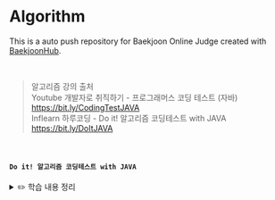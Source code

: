 # Algorithm
This is a auto push repository for Baekjoon Online Judge created with [BaekjoonHub](https://github.com/BaekjoonHub/BaekjoonHub).

<br>

> 알고리즘 강의 출처 <br> 
Youtube 개발자로 취직하기 - 프로그래머스 코딩 테스트 (자바) https://bit.ly/CodingTestJAVA  <br>
Inflearn 하루코딩 - Do it! 알고리즘 코딩테스트 with JAVA https://bit.ly/DoItJAVA 

<br>

#### `Do it! 알고리즘 코딩테스트 with JAVA`

<details>
  
  <summary>✏️ 학습 내용 정리</summary>
  
  ##### `섹션 0) 코딩테스트 준비하기`
  
  * 시간복잡도
    * 보통 코딩테스트 문제는 시간 제한이 있다 (1~2초 내외)
    * 1초당 1억 번의 연산을 한 다고 대략 가정하면 되고, 최악의 연산 시간 (빅오표기법) 이 시간 제한 안에 수행될 수 있도록 문제 풀이를 진행해야 한다
    * 연산 횟수를 구하는 공식 : 알고리즘 시간 복잡도 X 데이터의 크기
    * 상수는 시간복잡도에서 제외하고, 가장 많이 중첩된 반복문 (ex. 이중, 3중 for문...) 이 수행시간이 제일 길기 때문에 시간복잡도의 기준으로 삼는다
    * 코테 문제를 한 번에 맞추면 정말 행운이지만, 문제가 틀렸다면, 1️⃣ 알맞은 알고리즘을 선택했는지 2️⃣ 비효율적인 로직이 쓰였는지, 어떻게 효율적으로 바꿀지 를 중심으로 고민할 것

  <br>
  
  * 디버깅
    * 문제 풀다가 흠... 긴가민가 하는 부분에 디버깅을 찍고 돌려보자 (처음에는 로그를 찍는게 더 편하다고 생각하겠지만 디버깅이 더 괜찮대요)
    * 반복문에서 인덱스 범위 지정 오류 찾아보기
    * 잘못된 변수 사용 오류 찾아보기
    * 자료형 범위 오류 찾아보기 (int 형을 사용했는데 이상하게 음수가 나온다면 long 으로 바꿔보자, 이런 일이 꽤 빈번하게 발생하기 때문에 아예 초장부터 long으로 선언하고 문제 푸는게 정신건강에 이로울 수 있다)

  <br>
  
  ##### `섹션 1) 자료구조 (Data Stucture)`

  * 배열 
    * 배열은 메모리의 연속 공간에 값이 채워져 있는 형태의 자료구조, 배열의 값은 인덱스를 통해 참조할 수 있으며, 선언한 자료형의 값만 저장할 수 있다.
    * 인덱스를 사용하여 값에 바로 접근할 수 있다.
    * 새로운 값을 삽입하거나 특정 인덱스에 있는 값을 삭제하기 어렵다. 값을 삽입하거나 삭제하려면 해당 인덱스 주변에 있는 값을 이동시키는 과정이 필요하다.
    * 배열의 크기는 선언할 때 지정할 수 있으며, 한 번 선언하면 크기를 늘리거나 줄일 수 없다.
    * 구조가 간단한 편 ➡️ 코테에서 많이 사용함

  <br>
  
  * 리스트
    * 리스트는 값과 포인터를 묶은 노드(값, 포인터를 쌍으로 갖는 기초 단위) 라는 것을 포인터로 연결한 자료구조다.
    * 인텍스가 없으므로 값에 접근하려면 Head 포인터부터 순서대로 접근해야 한다. ➡️ 값에 접근하는 속도가 느리다
    * 포인터로 연결되어 있으므로 데이터를 삽입하거나 삭제하는 연산 속도가 빠르다.
    * 선언할 때 크기를 별도로 지정하지 않아도 된다. ➡️ 리스트의 크기는 정해져 있지 않으며, 크기가 변하기 쉬운 데이터를 다룰 때 적절하다!
    * 포인터를 저장할 공간이 필요하므로, 배열보다는 구조가 복잡하다
    * 구현되어있는 ArrayList, LinkedList는 삽입, 삭제, 접근이 내부적으로 지원되기 때문에, 쌩 리스트를 구현하는 경우는 거의 없음 (쌩 리스트를 구현하는건 난이도가 상당히 높음)

  <br>
  
  * 구간 합
    * 구간 합은 합 배열을 이용하여 시간 복잡도를 더 줄이기 위해 사용하는 특수한 목적의 알고리즘이다.
    * <img width="404" alt="image" src="https://github.com/chujaeyeong/Algorithm/assets/123634960/97c6e441-36dd-472d-8d05-3c520c991e28">

    * 합 배열 S를 만드는 공식 : S[i] = S[i-1] + A[i]

    <br>

    * <img width="404" alt="image" src="https://github.com/chujaeyeong/Algorithm/assets/123634960/73367c95-5cbc-496e-9e44-21a423927ba4">

    * i에서 j까지의 구간 합을 구하는 공식 : S[j] - S[i-1]
   
  <br>

  * 투 포인터
    * 투포인터의 이동 원칙
    * 번호의 합이 M보다 크므로 큰 번호 index 를 내린다 : A[i] + A[j] > M일 때, j--;
    * 번호의 합이 M보다 작으므로 작은 번호 index를 올린다 : A[i] + A[j] < M일 때, i++;
    * 양쪽 포인터를 모두 이동시키고 count를 증가시킨다 : A[i] + A[j] == M일 때, i++; j--; count++;

  <br>

  * 슬라이딩 윈도우
    * 시간복잡도가 O(n) 이라 주어진 문제의 max값이 클 때 유용하게 사용할 수 있음.
    * 크기가 정해진 부분 문자열 (윈도우) 를 이동시키면서, 크기를 유지한 상태로 윈도우를 이동시키면서 조건에 맞는지 탐색하는 방법
    * <img width="506" alt="image" src="https://github.com/chujaeyeong/Algorithm/assets/123634960/62a62241-25e8-41e7-b294-a4c823e71b8f">

  <br>

  * 스택과 큐
    * 스택 : 삽입과 삭제 연산이 후입선출(LIFO)로 이루어져있는 자료구조로, 삽입과 삭제가 한 쪽에서만 일어나는 특징을 가짐
    * 스택은 깊이 우선 탐색 (DFS), 백트래킹 종류의 코테에서 효과적임. 후입선출은 개념 자체가 재귀 함수 알고리즘 원리와 일맥상통함 
      * top : 삽입과 삭제가 일어나는 위치
      * push : top 위치에 현재 있는 데이터를 삭제하고 확인하는 연산
      * peek : top 위치에 현재 있는 데이터를 단순 확인하는 연산
    * 큐 : 삽입 삭제 연산이 선입선출(FIFO)로 이루어져있는 자료구조로, 스택과는 다르게 삽입과 삭제가 양방향에서 일어나는 특징을 가짐
    * 큐는 너비 우선 탐색 (BFS) 에서 자주 사용하는 연산임
      * rear :큐에서 가장 끝 데이터를 가리키는 영역
      * front : 큐에서 가장 앞의 데이터를 가리키는 영역
      * add : rear 부분에 새로운 데이터를 삽입하는 연산
      * poll : front 부분에 있는 데이터를 삭제하고 확인하는 연산
      * peek : front에 있는 데이터를 확인할 때 사용하는 연산
    * 우선순위 큐도 있음 (들어간 순서와 산관 없이 우선순위가 높은 데이터가 먼저 나오는 자료구조, 큐 설정에 따라 front에 항상 최댓값 또는 최솟값이 위치함. 일반적으로 힙(heap, 트리 종류 中 1)을 이용해 구현)


  <br>
  
  ##### `섹션 2) 정렬 (Sorting)`

  * 버블 정렬 (Bubble Sort)
    * 인접한 두 개의 데이터 크기를 비교해 정렬하는 방법
    * 간단하게 구현할 수는 있지만, 시간복잡도는 O(n²) 으로, 다른 정렬 알고리즘보다 속도가 느린 편
    * <img width="781" alt="image" src="https://github.com/chujaeyeong/Algorithm/assets/123634960/2fcfd32d-3a20-41b1-8f97-3fc436bc1179">

    * 그림과 같이 루프를 돌면서 인접한 데이터 간의 swap 연산으로 정렬함
    * 만약 특정한 루프의 전체 영역에서 swap이 한 번도 발생하지 않았다면, 그 영역 뒤에 있는 데이터가 모두 정렬되었다는 뜻이므로 프로세스를 종료해도 된다.
   
  <br>

  * 선택 정렬 (Selection Sort)
    * 대상 데이터에서 최대나 최소 데이터를 데이터가 나열된 순으로 찾아가며 선택하는 방법
    * 선택 정렬은 구현 방법이 복잡하고, 시간 복잡도도 O(n²)으로 효율적이지 않아 코딩테스트에서는 많이 사용하지 않지만, 이를 응용하는 문제가 나올 수 있고 기술면접에서 간간히 물어봄
    * <img width="432" alt="image" src="https://github.com/chujaeyeong/Algorithm/assets/123634960/4442d2e7-2941-411d-932b-bbcac1f11c5e"> 

    * 남은 정렬 부분에서 최솟값 또는 최댓값을 찾는다 ➡️ 남은 정렬 부분에서 가장 앞에 있는 데이터와 선택된 데이터를 swap 한다 ➡️
      가장 앞에 있는 데이터의 위치를 변경해(index++) 남은 정렬 부분의 번위를 축소한다 ➡️ 전체 데이터 크기만큼 index가 커질 때까지, 즉 남은 정렬 부분이 없을 때까지 반복한다

  <br>

  * 삽입 정렬 (Insertion Sort)
    * 이미 정렬된 데이터 범위에 정렬되지 않은 데이터를 적절한 위치에 삽입시켜 정렬하는 방법
    * 시간 복잡도는 버블정렬, 선택정렬과 동일하게 O(n²)으로 느린 편이지만, 구현하기 쉬운 편 (시간복잡도가 느려서 코테에서 자주 사용하지는 않는 정렬이지만 면접때 정렬 관련된 질문 나오는거에 대비해서 알아두면 좋다)
    * <img width="757" alt="image" src="https://github.com/chujaeyeong/Algorithm/assets/123634960/bcaa3e60-133f-4046-8609-d8db6c1a00de"> 

    * 선택 데이터를 현재 정렬된 데이터 범위 내에서 적절한 위치의 삽입하는 것이 삽입 정렬의 전부다
    * 현재 index에 있는 데이터 값을 선택한다 ➡️ 현재 선택한 데이터가 정렬된 데이터 범위에 삽입될 위치를 탐색한다 ➡️ 삽입 위치부터 index에 있는 위치까지 shift 연산을 수행한다
       ➡️ 전체 데이터의 크기만큼 index가 커질 때까지, 즉 선택할 데이터가 없을 떄까지 반복한다
    * 적절한 삽입 위치를 탐색하는 부분에서 이진 탐색 등과 같은 탐색 알고리즘을 사용하면 시간 복잡도를 줄일 수 있음!
  
  <br>
  
  * 퀵 정렬 (Quick Sort)
    * 기준값 (pivort) 을 선정해 해당 값보다 작은 데이터와 큰 데이터로 분류하는 것을 반복해 정렬하는 알고리즘
    * 기준값이 어떻게 선정되는지가 시간 복잡도에 많은 영향을 미치고, 평균 시간 복잡도는 O(nlogn)이며 최악의 경우에는 시간 복잡도가 O(n²)이 됨
    * <img width="429" alt="image" src="https://github.com/chujaeyeong/Algorithm/assets/123634960/fcb767f9-8ce0-41c8-91ba-f962e1262a9e">
    * <img width="739" alt="image" src="https://github.com/chujaeyeong/Algorithm/assets/123634960/d91a2127-bb15-429b-bc1e-f6a79b0066ea">

    * pivort 선정을 운에 맡겨야되서 평균 시간 복잡도랑 최악 시간복잡도 차이가 심한 정렬이지만, 평균 시간 복잡도는 나름 준수한 편으로 코테에서는 종종 응용하는편 (재귀함수 활용)

  <br>
  
  * 병합 정렬 (Merge Sort)
    * 분할 정복 (divide and conquer) 방식을 사용해서 데이터를 분할하고, 분할한 집합을 정렬하며 합치는 알고리즘, 시간 복잡도는 O(nlogn) 으로 준수한 편이다
    * <img width="346" alt="image" src="https://github.com/chujaeyeong/Algorithm/assets/123634960/444bc65b-03b6-4388-8804-0ec3a57feaeb">

    * 병합 정렬은 2개의 그룹을 병합하는 원리라는걸 꼭 숙지할 것 (투 포인터 활용, 앞 그룹은 정렬 시켜놓고 포인터 주고, 뒷 그룹은 정렬 안 되어있는 상태에서 병합 정렬을 쓰는 것)
  
  <br>
  
  * 기수 정렬 (Redix Sort)
    * 기수 정렬은 값을 비교하지 않는 특이한 정렬
    * 값을 놓고 비교할 자릿수를 정한 다음, 해당 자릿수만 비교하는 정렬, 시간 복잡도는 O(kn) 이다 (여기서 k는 자릿수를 의미함)
    * 데이터가 굉장히 많은데, 각 데이터의 자릿수가 길지 않다면 시간 복잡도가 낮은 편이라 써먹어도 괜찮은 정렬임
    * 기수 정렬은 10개의 큐를 이용하는데, 각 큐는 값의 자릿수를 대표함 (0~9)
    * <img width="668" alt="image" src="https://github.com/chujaeyeong/Algorithm/assets/123634960/c4e5952f-0661-4cbe-b2f1-3e54a1142ff1"> 

    
  <br>
  
  ##### `섹션 3) 탐색`

  * DFS (깊이 우선 탐색)
    * 깊이 우선 탐색 (DFS : depth-first search) 은 그래프 완전 탐색 기법 중 하나이며, 그래프의 시작 노드에서 출발하여 탐색할 한 쪽 분기를 정하여 최대 깊이까지 탐색을 마친 후 다른 쪽 분기로 이동하여 다시 탐색을 수행하는 알고리즘이다
    * 재귀 함수르 구현하고, 스택 자료구조를 이용한다 (FILO)
    * 시간 복잡도는 O(V + E) (여기서 V : 노드 수 / E : 엣지 수 이다.)
    * DFS은 실제 구현 시 재귀함수를 이용하므로, 스택 오버플로에 유의해야함.
    * DFS는 한 번 방문한 노드를 다시 방문하면 안 되므로, 노드 방문 여부를 체크할 배열이 필요
    * <img width="796" alt="image" src="https://github.com/chujaeyeong/Algorithm/assets/123634960/eb8c56ef-d583-46fd-bba6-c8e21fe70050">
    * <img width="796" alt="image" src="https://github.com/chujaeyeong/Algorithm/assets/123634960/c174e576-08b8-4149-b665-6e3e78018c47">
    * <img width="796" alt="image" src="https://github.com/chujaeyeong/Algorithm/assets/123634960/52c51a6b-a9ae-4403-90d0-6cb159c434d1">

  <br>

  * BFS (너비 우선 탐색)
    * 너비 우선 탐색 (BFS : breadth-first search) 도 DFS 와 동일하게 그래프를 완전 탐색하는 방법 중 하나고, 시작 노드에서 출발해 시작 노드를 기준으로 가까운 노드를 먼저 방문하면서 탐색하는 알고리즘이다
    * 선입선출 (FIFO) 이 특징이며, 큐 자료구조를 이용한다.
    * 시간복잡도는 O(V + E) (여기서 V : 노드 수 / E : 엣지 수 이다.) 로 DFS와 동일하다
    * 너비 우선 탐색은 탐색 시작 노드와 가까운 노드를 우선하여 탐색하므로, 목표 노드에 도착하는 경로가 여러 개일 때 최단 경로를 보장함
    * <img width="514" alt="image" src="https://github.com/chujaeyeong/Algorithm/assets/123634960/0546f3c4-de29-4fc3-a040-8e140ef83b55">

    * <img width="514" alt="image" src="https://github.com/chujaeyeong/Algorithm/assets/123634960/71449ec1-be28-43c3-b1d3-4af190f8dafb">

    * <img width="514" alt="image" src="https://github.com/chujaeyeong/Algorithm/assets/123634960/fe921be3-f553-41ef-b838-92f5db61674a">


  * 이진 탐색 (binary search)
    * 이진 탐색 이란, 데이터가 정렬되어 있는 상태에서 원하는 값을 찾아내는 알고리즘이다.
    * 대상 데이터의 중앙값과 찾고자 하는 값을 비교해 데이터의 크기를 절반씩 줄이면서 대상을 찾음
    * 이진탐색의 시간 복잡도는 O(logN)
    * 이진 탐색은 정렬 데이터에서 원하는 데이터를 탐색할 때 사용하는 가장 일반적인 알고리즘, 구현 및 원리가 비교적 간단해서 코테에 자주 출제되는 영역임 !
    * 다만, 이진 탐색은 데이터가 정렬되어 있어야 정상적으로 수행할 수 있으니까 이진 탐색 실행 전에 데이터 정렬은 필수임
    
    <br>
    
    * 이진 탐색 과정 (오름차순으로 정렬된 데이터 기준, 내림차순은 이 과정을 반대로 하면 됨.)
      * 1. 현재 데이터셋의 중앙값을 선택한다
        2. 중앙값 > 타깃 데이터 일 때, 중앙값 기준으로 왼쪽 데이터셋을 선택한다.
        3. 중앙값 < 타깃 데이터일 때, 중앙값 기준으로 오른쪽 데이터셋을 선택한다.
        4. 과정 1 ~ 3을 반복하다가, 중앙값 == 타깃 데이터일 때 이진 탐색을 종료한다.
           <img width="500" alt="image" src="https://github.com/chujaeyeong/Algorithm/assets/123634960/6780d232-b208-4e5d-be24-bf787159de42">
    
    <br>    

    * 그리디 알고리즘 (탐욕법)
      * 그리디 알고리즘이란, 현재 상태에서 보는 선택지 중 최선의 선택지가 전체 선택지 중 최선의 선택지라고 가정하는 알고리즘이다.
      * 그리디 알고리즘의 크리티컬 포인트는, 그리디 알고리즘이 선택하는 최선의 선택지는 문제에서의 최적의 해(best answer) 를 보장하지 않는다는 점이다
      * 그래서 실제 코딩테스트에서 그리디 알고리즘을 적용할 수 있는지 판단하는 과정이 매우 중요함
      * 그리디 알고리즘의 수행 과정
        * 1. 해 선택 : 현재 상태에서 가장 최선이라고 생각되는 해를 선택한다.
          2. 적절성 검사 : 현재 선택한 해가 전체 문제의 제약 조건에 벗어나지 않는지 검사한다.
          3. 해 검사 : 현재까지 선택한 해 집합이 전체 문제를 해결할 수 있는지 검사한다. 전체 문제를 해결하지 못한다면, 1번으로 돌아가서 같은 과정을 반복한다.
    
    <br>

    * 정수론 - 소수 구하기 (에라토스테네스의 체)
      * 소수 (prime number) : 자신보다 작은 2개의 자연수를 곱해 만들 수 없는 1보다 큰 자연수, 1과 자기 자신 외에 약수가 존재하지 않는 수
      * 종종 소수를 판별하는 '소수 구하기' 문제가 종종 출제되는데, 소수를 구하는 대표적인 판별법으로는 **에라토스테네스의 체** 가 있음.
      * 에라토스테네스의 체의 원리
        * 1. 구하고자 하는 소수의 범위만큼 1차원 배열을 생성한다.
             <img width="562" alt="image" src="https://github.com/chujaeyeong/Algorithm/assets/123634960/48596866-1dfd-44fd-86f6-1df0186c201f">

          2. 2부터 시작하고 현재 숫자가 지워지지 않을 때는, 현재 선택된 숫자의 배수에 해당하는 수를 배열에서 끝까지 탐색하면서 지운다. **이때, 처음으로 선택된 숫자는 지우지 않는다. ➡️ 이게 소수임**
             <img width="562" alt="image" src="https://github.com/chujaeyeong/Algorithm/assets/123634960/797f9b81-3cb3-48f7-9092-dddb92ce474d">
             <img width="562" alt="image" src="https://github.com/chujaeyeong/Algorithm/assets/123634960/e734402a-16d2-40fa-bf34-8c9d85fc6053">

          3. 배열의 끝까지 2번을 반복한 후, 배열에서 남아있는 모든 수를 출력한다. ➡️ **소수 모두 출력**
             <img width="562" alt="image" src="https://github.com/chujaeyeong/Algorithm/assets/123634960/c19856e8-923b-46d4-93e8-e989d265ae35">
             <img width="562" alt="image" src="https://github.com/chujaeyeong/Algorithm/assets/123634960/241a9bfa-b495-43f8-b155-a2cd85065a14">
    
      <br>

      * 에라토스테네스의 체를 사용할 때 시간 복잡도
        * 에라토스테네스의 체를 구현하려면 이중 for문을 사용하는게 일반적이라, 시간복잡도는 O(N²)이다.
        * 그러나 실제 시간 복잡도는 최적화의 정도에 따라 다르겠지만, 배수를 삭제하는 연산으로 실제 구현에서 바깥쪽 for문을 생략하는 경우가 빈번하게 발생하기 때문에, 보~통은 구현하면 O(Nlog(logN))이 나온다
        * 그래서 소수 구하기 문제에서는 에라토스테네스의 체를 사용하는 것이 일반적인 방법으로 통용되고 있다.

      <br>
      
      * 정수론 - 오일러 피
        * 오일러 피 함수 P[N]의 정의는 1부터 N까지 범위에서 N과 서로소인 자연수의 개수를 뜻함
        * 오일러 피 함수는 증명 과정을 알고있어야 완벽하게 알 수 있다 (원리를 알면 풀고 모르면 접근하기가 힘든 문제, 근데 출제 빈도는 높지 않음)
        * 같은 정수론인 에라토스테네스의 체와 유사한 원리다
        * 오일러 피 함수의 원리
          * 1. 구하고자 하는 오일러 피의 범위만큼 배열을 자기 자신의 인덱스값으로 초기화한다.
               <img width="699" alt="image" src="https://github.com/chujaeyeong/Algorithm/assets/123634960/8cf80bfd-e52f-4896-aeaa-4f17f3f6a960">

            2. 2부터 시작해 현재 배열의 값과 인덱스가 같으면 (= 소수일 때) 현재 선택된 숫자(K)의 배수에 해당하는 수를 배열의 끝까지 탐색하며 **P[i] = P[i] - P[i]/K** 연산을 수행한다. (여기서 i는 K의 배수)
               <img width="825" alt="image" src="https://github.com/chujaeyeong/Algorithm/assets/123634960/6ea90054-2a0b-4649-ab4e-f6867df24ecc">
               <img width="825" alt="image" src="https://github.com/chujaeyeong/Algorithm/assets/123634960/85a63cde-2560-4579-9b26-8497f9dc593d">


            3. 배열의 끝까지 2번을 반복하여 오일러 피 함수를 완성한다.
               <img width="719" alt="image" src="https://github.com/chujaeyeong/Algorithm/assets/123634960/a2bd9620-ff10-4367-8079-84086a5b4639">
               























  
</details>
